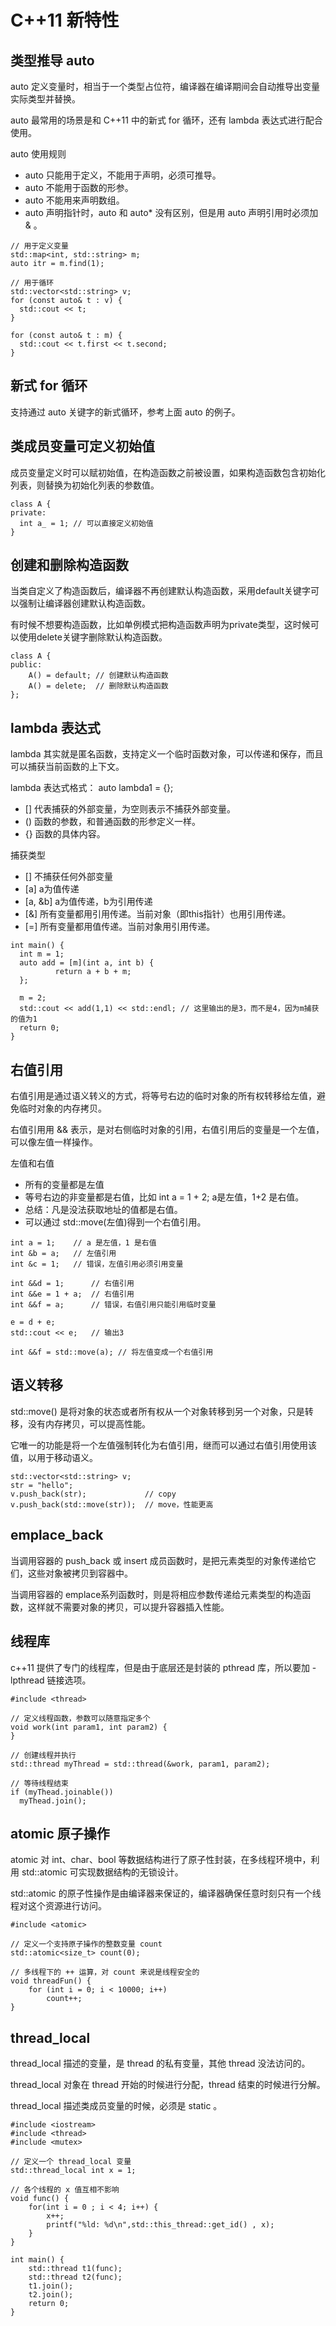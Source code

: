 # C++11 新特性
## 类型推导 auto
auto 定义变量时，相当于一个类型占位符，编译器在编译期间会自动推导出变量实际类型并替换。

auto 最常用的场景是和 C++11 中的新式 for 循环，还有 lambda 表达式进行配合使用。

auto 使用规则
- auto 只能用于定义，不能用于声明，必须可推导。
- auto 不能用于函数的形参。
- auto 不能用来声明数组。
- auto 声明指针时，auto 和 auto* 没有区别，但是用 auto 声明引用时必须加 & 。

```
// 用于定义变量
std::map<int, std::string> m;
auto itr = m.find(1);

// 用于循环
std::vector<std::string> v;
for (const auto& t : v) {
  std::cout << t;
}

for (const auto& t : m) {
  std::cout << t.first << t.second;
}
```

## 新式 for 循环
支持通过 auto 关键字的新式循环，参考上面 auto 的例子。

## 类成员变量可定义初始值
成员变量定义时可以赋初始值，在构造函数之前被设置，如果构造函数包含初始化列表，则替换为初始化列表的参数值。
```
class A {
private: 
  int a_ = 1; // 可以直接定义初始值
}
```

## 创建和删除构造函数
当类自定义了构造函数后，编译器不再创建默认构造函数，采用default关键字可以强制让编译器创建默认构造函数。

有时候不想要构造函数，比如单例模式把构造函数声明为private类型，这时候可以使用delete关键字删除默认构造函数。
```
class A {
public:
    A() = default; // 创建默认构造函数
    A() = delete;  // 删除默认构造函数
};
```

## lambda 表达式
lambda 其实就是匿名函数，支持定义一个临时函数对象，可以传递和保存，而且可以捕获当前函数的上下文。

lambda 表达式格式： auto lambda1 = [](){};
- [] 代表捕获的外部变量，为空则表示不捕获外部变量。
- () 函数的参数，和普通函数的形参定义一样。
- {} 函数的具体内容。

捕获类型
- [] 不捕获任何外部变量
- [a]	a为值传递
- [a, &b]	a为值传递，b为引用传递
- [&]	所有变量都用引用传递。当前对象（即this指针）也用引用传递。
- [=]	所有变量都用值传递。当前对象用引用传递。

```
int main() {
  int m = 1;
  auto add = [m](int a, int b) {
          return a + b + m;
  };
  
  m = 2;
  std::cout << add(1,1) << std::endl; // 这里输出的是3，而不是4，因为m捕获的值为1
  return 0;
}
```

## 右值引用
右值引用是通过语义转义的方式，将等号右边的临时对象的所有权转移给左值，避免临时对象的内存拷贝。

右值引用用 && 表示，是对右侧临时对象的引用，右值引用后的变量是一个左值，可以像左值一样操作。

左值和右值
- 所有的变量都是左值
- 等号右边的非变量都是右值，比如 int a = 1 + 2; a是左值，1+2 是右值。
- 总结：凡是没法获取地址的值都是右值。
- 可以通过 std::move(左值)得到一个右值引用。

```
int a = 1;    // a 是左值，1 是右值
int &b = a;   // 左值引用
int &c = 1;   // 错误，左值引用必须引用变量

int &&d = 1;      // 右值引用
int &&e = 1 + a;  // 右值引用
int &&f = a;      // 错误，右值引用只能引用临时变量

e = d + e;
std::cout << e;   // 输出3

int &&f = std::move(a); // 将左值变成一个右值引用
```

## 语义转移
std::move() 是将对象的状态或者所有权从一个对象转移到另一个对象，只是转移，没有内存拷贝，可以提高性能。

它唯一的功能是将一个左值强制转化为右值引用，继而可以通过右值引用使用该值，以用于移动语义。

```
std::vector<std::string> v;
str = "hello";
v.push_back(str);             // copy
v.push_back(std::move(str));  // move，性能更高
```

## emplace_back
当调用容器的 push_back 或 insert 成员函数时，是把元素类型的对象传递给它们，这些对象被拷贝到容器中。

当调用容器的 emplace系列函数时，则是将相应参数传递给元素类型的构造函数，这样就不需要对象的拷贝，可以提升容器插入性能。

## 线程库
c++11 提供了专门的线程库，但是由于底层还是封装的 pthread 库，所以要加 -lpthread 链接选项。
```
#include <thread>

// 定义线程函数，参数可以随意指定多个
void work(int param1, int param2) {
}

// 创建线程并执行
std::thread myThread = std::thread(&work, param1, param2);

// 等待线程结束
if (myThead.joinable())
  myThead.join();
```

## atomic 原子操作
atomic 对 int、char、bool 等数据结构进行了原子性封装，在多线程环境中，利用 std::atomic 可实现数据结构的无锁设计。

std::atomic 的原子性操作是由编译器来保证的，编译器确保任意时刻只有一个线程对这个资源进行访问。

```
#include <atomic>

// 定义一个支持原子操作的整数变量 count
std::atomic<size_t> count(0);

// 多线程下的 ++ 运算，对 count 来说是线程安全的 
void threadFun() {
	for (int i = 0; i < 10000; i++)
		count++;
}
```

## thread_local
thread_local 描述的变量，是 thread 的私有变量，其他 thread 没法访问的。

thread_local 对象在 thread 开始的时候进行分配，thread 结束的时候进行分解。

thread_local 描述类成员变量的时候，必须是 static 。

```
#include <iostream>
#include <thread>
#include <mutex>

// 定义一个 thread_local 变量
std::thread_local int x = 1;

// 各个线程的 x 值互相不影响
void func() {
    for(int i = 0 ; i < 4; i++) {
        x++;
        printf("%ld: %d\n",std::this_thread::get_id() , x);
    }
}

int main() {
    std::thread t1(func);
    std::thread t2(func);
    t1.join();
    t2.join();
    return 0;
}
```
